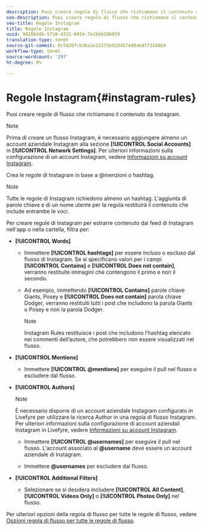 ```yaml
---
description: Puoi creare regole di flusso che richiamano il contenuto da Instagram.
seo-description: Puoi creare regole di flusso che richiamano il contenuto da Instagram.
seo-title: Regole Instagram
title: Regole Instagram
uuid: 98108ddb-5710-4331-891b-7e1bbb106059
translation-type: tm+mt
source-git-commit: 0c5420fcb3ba2e12375e92d4574d0a6dff310869
workflow-type: tm+mt
source-wordcount: '297'
ht-degree: 0%

---
```



# Regole Instagram{#instagram-rules}

Puoi creare regole di flusso che richiamano il contenuto da Instagram.

>[!NOTE]
>
>Prima di creare un flusso Instagram, è necessario aggiungere almeno un account aziendale Instagram alla sezione **[!UICONTROL Social Accounts]** in **[!UICONTROL Network Settings]**. Per ulteriori informazioni sulla configurazione di un account Instagram, vedere [Informazioni su account Instagram](../c-users-creating-accounts-with-studio-access/t-configure-social-accout-instagram/c-about-instagram-accounts.md#c_about_instagram_accounts).

Crea le regole di Instagram in base a @menzioni o hashtag.

>[!NOTE]
>
>Tutte le regole di Instagram richiedono almeno un hashtag. L&#39;aggiunta di parole chiave e di un nome utente per la regola restituirà il contenuto che include entrambe le voci.

Per creare regole di Instagram per estrarre contenuto dai feed di Instagram nell&#39;app o nella cartella, filtra per:

* **[!UICONTROL Words]**

   * Immettere **[!UICONTROL hashtags]** per essere incluso o escluso dal flusso di Instagram. Se si specificano valori per i campi **[!UICONTROL Contains]** e **[!UICONTROL Does not contain]**, verranno restituite immagini che contengono il primo e non il secondo.

   * Ad esempio, immettendo **[!UICONTROL Contains]** parole chiave Giants, Posey e **[!UICONTROL Does not contain]** parola chiave Dodger, verranno restituiti tutti i post che includono la parola Giants o Posey e non la parola Dodger.

      >[!NOTE]
      >
      >Instagram Rules restituisce i post che includono l’hashtag elencato nei commenti dell’autore, che potrebbero non essere visualizzati nel flusso.

* **[!UICONTROL Mentions]**

   * Immettere **[!UICONTROL @mentions]** per eseguire il pull nel flusso o escludere dal flusso.

* **[!UICONTROL Authors]**

   >[!NOTE]
   >
   >È necessario disporre di un account aziendale Instagram configurato in Livefyre per utilizzare la ricerca Author in una regola di flusso Instagram. Per ulteriori informazioni sulla configurazione di account aziendali Instagram in Livefyre, vedere [Informazioni su account Instagram](../c-users-creating-accounts-with-studio-access/t-configure-social-accout-instagram/c-about-instagram-accounts.md#c_about_instagram_accounts).

   * Immettere **[!UICONTROL @usernames]** per eseguire il pull nel flusso. L&#39;account associato al **@username** deve essere un account aziendale di Instagram.

   * Immettere **@usernames** per escludere dal flusso.

* **[!UICONTROL Additional Filters]**

   * Selezionare se si desidera includere **[!UICONTROL All Content]**, **[!UICONTROL Videos Only]** o **[!UICONTROL Photos Only]** nel flusso.

Per ulteriori opzioni della regola di flusso per tutte le regole di flusso, vedere [Opzioni regola di flusso per tutte le regole di flusso](../c-streams/c-stream-rule-options-for-all-stream-rules.md#c_stream_rule_options_for_all_stream_rules).
